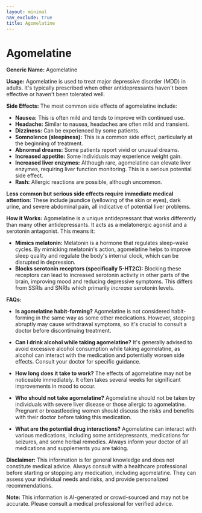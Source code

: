 ```yaml
---
layout: minimal
nav_exclude: true
title: Agomelatine
---
```


# Agomelatine

**Generic Name:** Agomelatine

**Usage:**  Agomelatine is used to treat major depressive disorder (MDD) in adults.  It's typically prescribed when other antidepressants haven't been effective or haven't been tolerated well.

**Side Effects:**  The most common side effects of agomelatine include:

* **Nausea:**  This is often mild and tends to improve with continued use.
* **Headache:** Similar to nausea, headaches are often mild and transient.
* **Dizziness:** Can be experienced by some patients.
* **Somnolence (sleepiness):** This is a common side effect, particularly at the beginning of treatment.
* **Abnormal dreams:**  Some patients report vivid or unusual dreams.
* **Increased appetite:** Some individuals may experience weight gain.
* **Increased liver enzymes:**  Although rare, agomelatine can elevate liver enzymes, requiring liver function monitoring.  This is a serious potential side effect.
* **Rash:** Allergic reactions are possible, although uncommon.

**Less common but serious side effects require immediate medical attention:** These include jaundice (yellowing of the skin or eyes), dark urine, and severe abdominal pain, all indicative of potential liver problems.

**How it Works:** Agomelatine is a unique antidepressant that works differently than many other antidepressants. It acts as a melatonergic agonist and a serotonin antagonist.  This means it:

* **Mimics melatonin:** Melatonin is a hormone that regulates sleep-wake cycles.  By mimicking melatonin's action, agomelatine helps to improve sleep quality and regulate the body's internal clock, which can be disrupted in depression.
* **Blocks serotonin receptors (specifically 5-HT2C):**  Blocking these receptors can lead to increased serotonin activity in other parts of the brain, improving mood and reducing depressive symptoms.  This differs from SSRIs and SNRIs which primarily *increase* serotonin levels.


**FAQs:**

* **Is agomelatine habit-forming?**  Agomelatine is not considered habit-forming in the same way as some other medications. However, stopping abruptly may cause withdrawal symptoms, so it's crucial to consult a doctor before discontinuing treatment.

* **Can I drink alcohol while taking agomelatine?**  It's generally advised to avoid excessive alcohol consumption while taking agomelatine, as alcohol can interact with the medication and potentially worsen side effects.  Consult your doctor for specific guidance.

* **How long does it take to work?**  The effects of agomelatine may not be noticeable immediately. It often takes several weeks for significant improvements in mood to occur.

* **Who should not take agomelatine?**  Agomelatine should not be taken by individuals with severe liver disease or those allergic to agomelatine.  Pregnant or breastfeeding women should discuss the risks and benefits with their doctor before taking this medication.

* **What are the potential drug interactions?** Agomelatine can interact with various medications, including some antidepressants, medications for seizures, and some herbal remedies.  Always inform your doctor of all medications and supplements you are taking.


**Disclaimer:** This information is for general knowledge and does not constitute medical advice.  Always consult with a healthcare professional before starting or stopping any medication, including agomelatine.  They can assess your individual needs and risks, and provide personalized recommendations.


**Note:** This information is AI-generated or crowd-sourced and may not be accurate. Please consult a medical professional for verified advice.